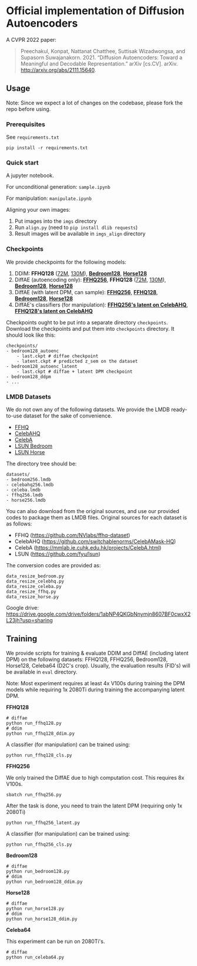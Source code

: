 # Official implementation of Diffusion Autoencoders

A CVPR 2022 paper:

> Preechakul, Konpat, Nattanat Chatthee, Suttisak Wizadwongsa, and Supasorn Suwajanakorn. 2021. “Diffusion Autoencoders: Toward a Meaningful and Decodable Representation.” arXiv [cs.CV]. arXiv. http://arxiv.org/abs/2111.15640.

## Usage

Note: Since we expect a lot of changes on the codebase, please fork the repo before using.

### Prerequisites

See `requirements.txt`

```
pip install -r requirements.txt
```

### Quick start

A jupyter notebook.

For unconditional generation: `sample.ipynb`

For manipulation: `manipulate.ipynb`

Aligning your own images:

1. Put images into the `imgs` directory
2. Run `align.py` (need to `pip install dlib requests`)
3. Result images will be available in `imgs_align` directory

### Checkpoints

We provide checkpoints for the following models:

1. DDIM: **FFHQ128** ([72M](https://drive.google.com/drive/folders/1-J8FPNZOQxSqpfTpwRXawLi2KKGL1qlK?usp=sharing), [130M](https://drive.google.com/drive/folders/17T5YJXpYdgE6cWltN8gZFxRsJzpVxnLh?usp=sharing)), [**Bedroom128**](https://drive.google.com/drive/folders/19s-lAiK7fGD5Meo5obNV5o0L3MfqU0Sk?usp=sharing), [**Horse128**](https://drive.google.com/drive/folders/1PiC5JWLcd8mZW9cghDCR0V4Hx0QCXOor?usp=sharing)
2. DiffAE (autoencoding only): [**FFHQ256**](https://drive.google.com/drive/folders/1hTP9QbYXwv_Nl5sgcZNH0yKprJx7ivC5?usp=sharing), **FFHQ128** ([72M](https://drive.google.com/drive/folders/15QHmZP1G5jEMh80R1Nbtdb4ZKb6VvfII?usp=sharing), [130M](https://drive.google.com/drive/folders/1UlwLwgv16cEqxTn7g-V2ykIyopmY_fVz?usp=sharing)), [**Bedroom128**](https://drive.google.com/drive/folders/1okhCb1RezlWmDbdEAGWMHMkUBRRXmey0?usp=sharing), [**Horse128**](https://drive.google.com/drive/folders/1Ujmv3ajeiJLOT6lF2zrQb4FimfDkMhcP?usp=sharing)
3. DiffAE (with latent DPM, can sample): [**FFHQ256**](https://drive.google.com/drive/folders/1MonJKYwVLzvCFYuVhp-l9mChq5V2XI6w?usp=sharing), [**FFHQ128**](https://drive.google.com/drive/folders/1E3Ew1p9h42h7UA1DJNK7jnb2ERybg9ji?usp=sharing), [**Bedroom128**](https://drive.google.com/drive/folders/1okhCb1RezlWmDbdEAGWMHMkUBRRXmey0?usp=sharing), [**Horse128**](https://drive.google.com/drive/folders/1Ujmv3ajeiJLOT6lF2zrQb4FimfDkMhcP?usp=sharing)
4. DiffAE's classifiers (for manipulation): [**FFHQ256's latent on CelebAHQ**](https://drive.google.com/drive/folders/1QGkTfvNhgi_TbbV8GbX1Emrp0lStsqLj?usp=sharing), [**FFHQ128's latent on CelebAHQ**](https://drive.google.com/drive/folders/1E3Ew1p9h42h7UA1DJNK7jnb2ERybg9ji?usp=sharing)

Checkpoints ought to be put into a separate directory `checkpoints`. 
Download the checkpoints and put them into `checkpoints` directory. It should look like this:

```
checkpoints/
- bedroom128_autoenc
    - last.ckpt # diffae checkpoint
    - latent.ckpt # predicted z_sem on the dataset
- bedroom128_autoenc_latent
    - last.ckpt # diffae + latent DPM checkpoint
- bedroom128_ddpm
- ...
```


### LMDB Datasets

We do not own any of the following datasets. We provide the LMDB ready-to-use dataset for the sake of convenience.

- [FFHQ](https://drive.google.com/drive/folders/1ww7itaSo53NDMa0q-wn-3HWZ3HHqK1IK?usp=sharing)
- [CelebAHQ](https://drive.google.com/drive/folders/1SX3JuVHjYA8sA28EGxr_IoHJ63s4Btbl?usp=sharing) 
- [CelebA](https://drive.google.com/drive/folders/1HJAhK2hLYcT_n0gWlCu5XxdZj-bPekZ0?usp=sharing) 
- [LSUN Bedroom](https://drive.google.com/drive/folders/1O_3aT3LtY1YDE2pOQCp6MFpCk7Pcpkhb?usp=sharing)
- [LSUN Horse](https://drive.google.com/drive/folders/1ooHW7VivZUs4i5CarPaWxakCwfeqAK8l?usp=sharing)

The directory tree should be:

```
datasets/
- bedroom256.lmdb
- celebahq256.lmdb
- celeba.lmdb
- ffhq256.lmdb
- horse256.lmdb
```

You can also download from the original sources, and use our provided codes to package them as LMDB files.
Original sources for each dataset is as follows:

- FFHQ (https://github.com/NVlabs/ffhq-dataset)
- CelebAHQ (https://github.com/switchablenorms/CelebAMask-HQ)
- CelebA (https://mmlab.ie.cuhk.edu.hk/projects/CelebA.html)
- LSUN (https://github.com/fyu/lsun)

The conversion codes are provided as:

```
data_resize_bedroom.py
data_resize_celebhq.py
data_resize_celeba.py
data_resize_ffhq.py
data_resize_horse.py
```

Google drive: https://drive.google.com/drive/folders/1abNP4QKGbNnymjn8607BF0cwxX2L23jh?usp=sharing


## Training

We provide scripts for training & evaluate DDIM and DiffAE (including latent DPM) on the following datasets: FFHQ128, FFHQ256, Bedroom128, Horse128, Celeba64 (D2C's crop).
Usually, the evaluation results (FID's) will be available in `eval` directory.

Note: Most experiment requires at least 4x V100s during training the DPM models while requiring 1x 2080Ti during training the accompanying latent DPM. 



**FFHQ128**
```
# diffae
python run_ffhq128.py
# ddim
python run_ffhq128_ddim.py
```

A classifier (for manipulation) can be trained using:
```
python run_ffhq128_cls.py
```

**FFHQ256**

We only trained the DiffAE due to high computation cost.
This requires 8x V100s.
```
sbatch run_ffhq256.py
```

After the task is done, you need to train the latent DPM (requiring only 1x 2080Ti)
```
python run_ffhq256_latent.py
```

A classifier (for manipulation) can be trained using:
```
python run_ffhq256_cls.py
```

**Bedroom128**

```
# diffae
python run_bedroom128.py
# ddim
python run_bedroom128_ddim.py
```

**Horse128**

```
# diffae
python run_horse128.py
# ddim
python run_horse128_ddim.py
```

**Celeba64**

This experiment can be run on 2080Ti's.

```
# diffae
python run_celeba64.py
```